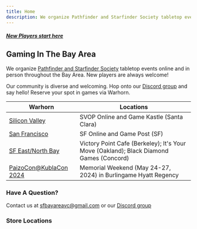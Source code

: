 ```yaml
---
title: Home
description: We organize Pathfinder and Starfinder Society tabletop events online and throughout the Bay Area. New players are always welcome! 
---
```


<a class="callout_button" href="/new_players/"><h5>New Players start here</h5></a>

## Gaming In The Bay Area

We organize [Pathfinder and Starfinder Society](https://paizo.com/organizedplay) tabletop events online and in person throughout the Bay Area. New players are always welcome!

Our community is diverse and welcoming. Hop onto our [Discord group](https://discord.gg/Qj753NEXJm) and say hello! Reserve your spot in games via Warhorn.

| Warhorn | Locations |
| ------ | --------- |
| [Silicon Valley](https://warhorn.net/events/silicon-valley-pfs-sfs-acg)  | SVOP Online and Game Kastle (Santa Clara) |
| [San Francisco](https://warhorn.net/events/pathfinder-pfs-sfs) | SF Online and Game Post (SF)|
| [SF East/North Bay](https://warhorn.net/events/sf-bay-ne)   | Victory Point Cafe (Berkeley); It's Your Move (Oakland); Black Diamond Games (Concord) |
| [PaizoCon@KublaCon 2024](https://warhorn.net/events/paizocon-kublacon-2024) | Memorial Weekend (May 24-27, 2024) in Burlingame Hyatt Regency |

### Have A Question?

Contact us at sfbayareavc@gmail.com or our [Discord group](https://discord.gg/Qj753NEXJm)

### Store Locations